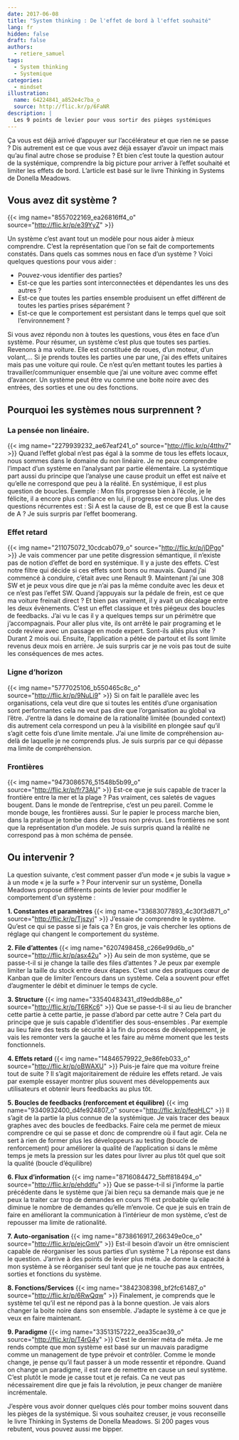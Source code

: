 ```yaml
---
date: 2017-06-08
title: "System thinking : De l'effet de bord à l'effet souhaité"
lang: fr
hidden: false
draft: false
authors:
  - retiere_samuel
tags:
  - System thinking
  - Systemique
categories:
  - mindset
illustration:
  name: 64224841_a852e4c7ba_o
  source: http://flic.kr/p/6FaNR
description: |
  Les 9 points de levier pour vous sortir des pièges systémiques
---
```


Ça vous est déjà arrivé d’appuyer sur l’accélérateur et que rien ne se passe ? Dis autrement est ce que vous avez déjà essayer d’avoir un impact mais qu’au final autre chose se produise ? Et bien c’est toute la question autour de la systémique, comprendre la big picture pour arriver à l’effet souhaité et limiter les effets de bord. L’article est basé sur le livre Thinking in Systems de Donella Meadows.

## Vous avez dit système ?
{{< img name="8557022169_ea26816ff4_o" source="http://flic.kr/p/e39YyZ" >}}

Un système c’est avant tout un modèle pour nous aider à mieux comprendre. C’est la représentation que l’on se fait de comportements constatés. Dans quels cas sommes nous en face d’un système ? Voici quelques questions pour vous aider :

-	Pouvez-vous identifier des parties?
-	Est-ce que les parties sont interconnectées et dépendantes les uns des autres ?
-	Est-ce que toutes les parties ensemble produisent un effet différent de toutes les parties prises séparément ?
-	Est-ce que le comportement est persistant dans le temps quel que soit l’environnement ?

Si vous avez répondu non à toutes les questions, vous êtes en face d’un système. Pour résumer, un système c’est plus que toutes ses parties. Revenons à ma voiture. Elle est constituée de roues, d’un moteur, d’un volant,… Si je prends toutes les parties une par une, j’ai des effets unitaires mais pas une voiture qui roule. Ce n’est qu’en mettant toutes les parties à travailler/communiquer ensemble que j’ai une voiture avec comme effet d’avancer. Un système peut être vu comme une boite noire avec des entrées, des sorties et une ou des fonctions.

## Pourquoi les systèmes nous surprennent ?

### La pensée non linéaire.
{{< img name="2279939232_ae67eaf241_o" source="http://flic.kr/p/4tthv7" >}}
Quand l’effet global n’est pas égal à la somme de tous les effets locaux, nous sommes dans le domaine du non linéaire. Je ne peux comprendre l’impact d’un système en l’analysant par partie élémentaire. La systémtique part aussi du principe que l’analyse une cause produit  un effet est naïve et qu’elle ne correspond que peu à la réalité. En systémique, il est plus question de boucles. Exemple : Mon fils progresse bien à l’école, je le félicite, il a encore plus confiance en lui, il progresse encore plus. Une des questions récurrentes est : Si A est la cause de B, est ce que B est la cause de A ?  Je suis surpris par l’effet boomerang.

### Effet retard
{{< img name="211075072_10cdcab079_o" source="http://flic.kr/p/jDPgo" >}}
Je vais commencer par une petite disgression sémantique, il n’existe pas de notion d’effet de bord en systémique. Il y a juste des effets. C’est notre filtre qui décide si ces effets sont bons ou mauvais. Quand j’ai commencé à conduire, c’était avec une Renault 9. Maintenant j’ai une 308 SW et je peux vous dire que je n’ai pas la même conduite avec les deux et ce n’est pas l’effet SW. Quand j’appuyais sur la pédale de frein, est ce que ma voiture freinait direct ? Et bien pas vraiment, il y avait un décalage entre les deux évènements. C’est un effet classique et très piégeux des boucles de feedbacks. J’ai vu le cas il y a quelques temps sur un périmètre que j’accompagnais. Pour aller plus vite, ils ont arrêté le pair programing et le code review avec un passage en mode expert. Sont-ils allés plus vite ? Durant 2 mois oui. Ensuite, l’application a pétée de partout et ils sont limite revenus deux mois en arrière. Je suis surpris car je ne vois pas tout de suite les conséquences de mes actes.

### Ligne d’horizon
{{< img name="5777025106_b550465c8c_o" source="http://flic.kr/p/9NuLi9" >}}
Si on fait le parallèle avec les organisations, cela veut dire que si toutes les entités d’une organisation sont performantes cela ne veut pas dire que l’organisation au global va l’être. J’entre là dans le domaine de la rationalité limitée (bounded context) dis autrement cela correspond un peu à la visibilité en plongée sauf qu’il s’agit cette fois d’une limite mentale. J’ai une limite de compréhension au-delà de laquelle je ne comprends plus. Je suis surpris par ce qui dépasse ma limite de compréhension.

### Frontières
{{< img name="9473086576_51548b5b99_o" source="http://flic.kr/p/fr73AU" >}}
Est-ce que je suis capable de tracer la frontière entre la mer et la plage ? Pas vraiment, ces saletés de vagues bougent. Dans le monde de l’entreprise, c’est un peu pareil. Comme le monde bouge, les frontières aussi. Sur le papier le process marche bien, dans la pratique je tombe dans des trous non prévus. Les frontières ne sont que la représentation d’un modèle. Je suis surpris quand la réalité ne correspond pas à mon schéma de pensée.

## Ou intervenir ?
La question suivante, c’est comment passer d’un mode « je subis la vague » à un mode « je la surfe » ? Pour intervenir sur un système, Donella Meadows propose différents points de levier pour modifier le comportement d'un système :

**1. Constantes et paramètres**
  {{< img name="33683077893_4c30f3d871_o" source="http://flic.kr/p/Tjszyi" >}}
  J’essaie de comprendre le système. Qu’est ce qui se passe si je fais ça ? En gros, je vais chercher les options de réglage qui changent le comportement du système.

**2. File d’attentes**
  {{< img name="6207498458_c266e99d6b_o" source="http://flic.kr/p/asx42u" >}}
  Au sein de mon système, que se passe-t-il si je change la taille des files d’attentes ? Je peux par exemple limiter la taille du stock entre deux étapes. C’est une des pratiques cœur de Kanban que de limiter l’encours dans un système. Cela a souvent pour effet d’augmenter le débit et diminuer le temps de cycle.

**3. Structure**
  {{< img name="33540483431_d19eddb88e_o" source="http://flic.kr/p/T6RKc6" >}}
  Que se passe-t-il si au lieu de brancher cette partie à cette partie, je passe d’abord par cette autre ? Cela part du principe que je suis capable d’identifier des sous-ensembles . Par exemple au lieu faire des tests de sécurité à la fin du process de développement, je vais les remonter vers la gauche et les faire au même moment que les tests fonctionnels.

**4. Effets retard**
  {{< img name="14846579922_9e86feb033_o" source="http://flic.kr/p/oBWAXU" >}}
  Puis-je faire que ma voiture freine tout de suite ? Il s’agit majoritairement de réduire les effets retard. Je vais par exemple essayer montrer plus souvent mes développements aux utilisateurs et obtenir leurs feedbacks au plus tôt.

**5. Boucles de feedbacks (renforcement et équilibre)**
  {{< img name="9340932400_d4fe924807_o" source="http://flic.kr/p/feqHLC" >}}
  Il s’agit de la partie la plus connue de la systémique. Je vais tracer des beaux graphes avec des boucles de feedbacks. Faire cela me permet de mieux comprendre ce qui se passe et donc de comprendre où il faut agir. Cela ne sert à rien de former plus les développeurs au testing (boucle de renforcement) pour améliorer la qualité de l’application si dans le même temps je mets la pression sur les dates pour livrer au plus tôt quel que soit la qualité (boucle d’équilibre)

**6. Flux d’information**
  {{< img name="8716084472_5bff818494_o" source="http://flic.kr/p/ehddfu" >}}
  Que se passe-t-il si j’informe la partie précédente dans le système que j’ai bien reçu sa demande mais que je ne peux la traiter car trop de demandes en cours ?Il est probable qu’elle diminue le nombre de demandes qu’elle m’envoie. Ce que je suis en train de faire en améliorant la communication à l’intérieur de mon système, c’est de repousser ma limite de rationalité.

**7. Auto-organisation**
  {{< img name="8738616917_266349e0ce_o" source="http://flic.kr/p/ejcGmV" >}}
  Est-il besoin d’avoir un être omniscient capable de réorganiser les sous parties d’un système ? La réponse est dans le question. J’arrive à des points de levier plus méta. Je donne la capacité à mon système à se réorganiser seul tant que je ne touche pas aux entrées, sorties et fonctions du système.

**8. Fonctions/Services**
  {{< img name="3842308398_bf2fc61487_o" source="http://flic.kr/p/6RwQqw" >}}
  Finalement, je comprends que le système tel qu’il est ne répond pas à la bonne question. Je vais alors changer la boite noire dans son ensemble. J’adapte le système à ce que je veux en faire maintenant.

**9. Paradigme**
  {{< img name="33513157222_eea35cae39_o" source="http://flic.kr/p/T4rG4y" >}}
  C’est le dernier méta de méta. Je me rends compte que mon système est basé sur un mauvais paradigme comme un management de type prévoir et contrôler. Comme le monde change, je pense qu’il faut passer à un mode ressentir et répondre. Quand on change un paradigme, il est rare de remettre en cause un seul système. C’est plutôt le mode je casse tout et je refais. Ca ne veut pas nécessairement dire que je fais la révolution, je peux changer de manière incrémentale.

J’espère vous avoir donner quelques clés pour tomber moins souvent dans les pièges de la systémique. Si vous souhaitez creuser, je vous reconseille le livre Thinking in Systems de Donella Meadows. Si 200 pages vous rebutent, vous pouvez aussi me bipper.
